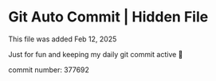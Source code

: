# Git Auto Commit | Hidden File

This file was added Feb 12, 2025

Just for fun and keeping my daily git commit active 🤪

commit number: 377692
